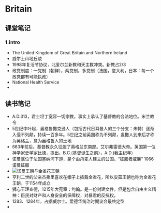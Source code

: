 # Britain
## 课堂笔记
### 1.intro
- The United Kingdom of Great Britain and Northern Ireland
- 威尔士山地丘陵
- 1998年复活节协议，北爱尔兰新教和天主教冲突。新教占2/3
- 政党制度：一党制（朝鲜），两党制，多党制（法国，意大利，日本：每一个政党都有可能执政）
- National Health Service
-		 
## 读书笔记
- A.D.313，君士坦丁宽容一切宗教，事实上承认了基督教的合法地位。米兰敕令
- 5世纪中叶起，盎格鲁撒克逊人（包括古代日耳曼人的三个分支：朱特）逐渐入侵不列颠，持续一百多年。5世纪之前英国称为不列颠，盎撒人到来后才称为英格兰，意为盎格鲁人的土地
- 663年前后，基督教永久征服了英格兰东南部。艾尔弗雷德大帝。英国第一位神学家史学家比德，提出，B.C.(基督诞生之前），A.D.(我主纪年）
- 诺曼底位于法国塞纳河下游，是个由丹麦人建立的公国。“征服者威廉”
1066诺曼征服
- ![诺曼王朝与金雀花王朝](../Downloads/IMG_20230301_151414_edit_504310024502210.jpg "诺曼王朝与金雀花王朝")
- 亨利二世的父亲杰弗里喜欢在帽子上插戴金雀花，所以安茹王朝也称为金雀花王朝。于1154年成立
- 狮心王理查德，1215年大宪章：约翰。是一份封建文件，但是包含自由主义精神：臣民对财产和人身安全的保障权，对暴君的反抗权。
- 1283、1284年，占据威尔士。爱德华统治时期议会最终定型
- 
